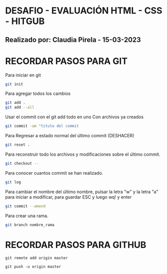 # DESAFIO - EVALUACIÓN HTML - CSS - HITGUB
## Realizado por: Claudia Pirela - 15-03-2023

# RECORDAR PASOS PARA GIT
Para iniciar en git
```bash
git init
```
Para agregar todos los cambios
```bash
git add .
git add --all
```
Usar el commit con el git add todo en uno
Con archivos ya creados
```bash
git commit -am "titulo del commit
```
Para Regresar a estado normal del último commit (DESHACER)
```bash
git reset .
```
Para reconstruir todo los archivos 
y modificaciones sobre el último commit.
```bash
git checkout --
```
Para conocer cuantos commit se han realizado.
```bash
git log
```
Para cambiar el nombre del último nombre, 
pulsar la letra "w" y la letra "a" para iniciar a modificar, 
para guardar ESC y luego wq! y enter
```bash
git commit --amend
```
Para crear una rama.
```bash
git branch nombre_rama
```


# RECORDAR PASOS PARA GITHUB
```
git remote add origin master
```
```
git push -u origin master
```

